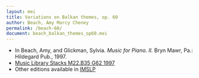 ```yaml
---
layout: mei
title: Variations on Balkan themes, op. 60
author: Beach, Amy Marcy Cheney
permalink: /beach-60/
document: beach_balkan_themes_op60.mei
---
```


- In Beach, Amy, and Glickman, Sylvia. *Music for Piano. II.* Bryn Mawr, Pa.: Hildegard Pub., 1997.
- <a href="https://tufts-primo.hosted.exlibrisgroup.com/permalink/f/bnf7qa/01TUN_ALMA2187518310003851">Music Library Stacks M22.B35 G62 1997</a>
- Other editions available in <a href="https://imslp.org/wiki/Variations_on_Balkan_Themes%2C_Op.60_(Beach%2C_Amy_Marcy)" target="_blank">IMSLP</a>